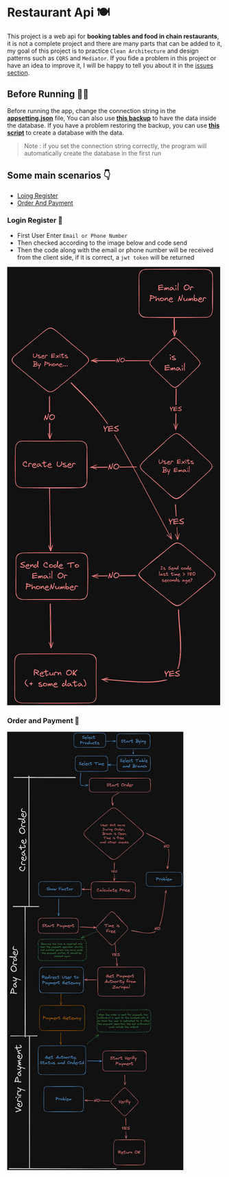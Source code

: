 # Restaurant Api 🍽️

This project is a web api for **booking tables and food in chain restaurants**, it is not a complete project and there are many parts that can be added to it, my goal of this project is to practice `Clean Architecture` and design patterns such as `CQRS` and `Mediator`. If you fide a problem in this project or have an idea to improve it, I will be happy to tell you about it in the [issues section](https://github.com/taqinasiri/RestaurantApi/issues).

## Before Running 👨‍💻

Before running the app, change the connection string in the **[appsetting.json](src/Presentation/Restaurant.Api/appsettings.json)** file, You can also use **[this backup](docs/Restaurant.bak)** to have the data inside the database. If you have a problem restoring the backup, you can use **[this script](docs/DB.sql)** to create a database with the data.

> Note : if you set the connection string correctly, the program will automatically create the database in the first run

## Some main scenarios 👇

-   [Loing Register](#login-register-🚪)
-   [Order And Payment](#order-and-payment-💸)

### Login Register 🚪

-   First User Enter `Email or Phone Number`
-   Then checked according to the image below and code send
-   Then the code along with the email or phone number will be received from the client side, if it is correct, a `jwt token` will be returned

![](docs/RegisterLogin.png)

### Order and Payment 💸

![](docs/Order.png)
